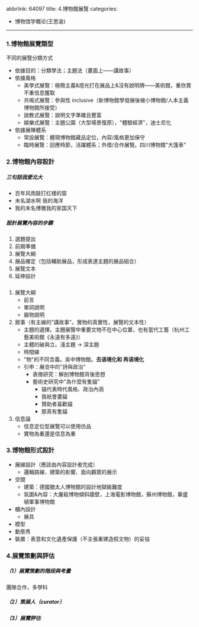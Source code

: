 abbrlink: 64097
title: 4.博物館展覽
categories:
  - 博物馆学概论(王思渝)
---
### 1.博物館展覽類型

不同的展覽分類方式

- 依據目的：分類學法；主題法（畫面上——講故事）
- 依據風格
	- 美學式展覽：極簡主義&燈光打在展品上&沒有說明牌——美術館，重欣賞不重信息獲取
	- 共鳴式展覽：參與性 inclusive（新博物館學發展後被小博物館/人本主義博物館所接受） 
	- 說教式展覽：說明文字準確且豐富
	- 娛樂式展覽：主題公園（大型場景復原），"體驗經濟"，迪士尼化
- 依據展陳體系
	- 常設展覽：體現博物館藏品定位，內容/風格更加保守
	- 臨時展覽：回應時節，活躍體系；外借/合作展覽。四川博物館"大篷車"

### 2.博物館內容設計

##### 三句話我愛北大

- 百年风雨敲打红楼的窗
- 未名湖水啊 我的海洋
- 我的未名博雅我的家国天下

##### 設計展覽內容的步驟

1. 選題提出
2. 前期準備
3. 展覽大綱
4. 展品確定（包括輔助展品，形成表達主題的展品組合）
5. 展覽文本
6. 延伸設計

##### 

1. 展覽大綱
	- 前言
	- 單詞說明
	- 器物說明
2. 敘事（有主線的"講故事"。實物的真實性，展覽的文本性）
	- 主題的選擇。主題展覽中重要文物不在中心位置，也有當代工藝（杭州工藝美術館《永遠有多遠》）
	- 主體的破與立。淺主題 -> 深主題
	- 時間線
	- "物"的不同含義。吳中博物館。**去语境化和 再语境化**
	- 引申：展览中的"詩與政治"
		- 表徵研究：解剖博物館背後思想
		- 藝術史研究中"為什麼有隻貓"
			- 貓代表時代風格、政治內涵
			- 我衹會畫貓
			- 贊助者喜歡貓
			- 那真有隻貓
1. 信息論
	- 信息定位型展覽可以使用仿品
	- 實物為重還是信息為重

### 3.博物館形式設計

- 展線設計（應該由內容設計者完成）
	- 邏輯路線、建築的影響、面向觀眾的展示
- 空間
	- 建築：德國猶太人博物館的設計地獄級難度
	- 氛圍&內容：大屠殺博物傾斜牆壁，上海電影博物館，蘇州博物館，華盛頓軍事博物館
- 櫃內設計
	- 展具
- 模型
- 動態秀
- 裝置：表意和文化遺產保護（不主張重建造假文物）的妥協

### 4.展覽策劃與評估

##### （1）展覽策劃的階段與考量

團隊合作，多學科

##### （2）策展人（curator）

##### （3）展覽評估